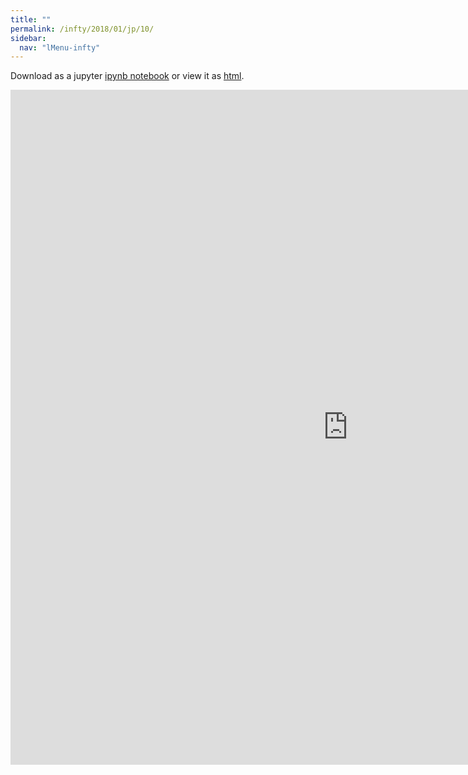 ```yaml
---
title: ""
permalink: /infty/2018/01/jp/10/
sidebar:
  nav: "lMenu-infty"
---
```


Download as a jupyter [ipynb notebook](https://lamastex.github.io/scalable-data-science/infty/2018/01/jp/10.ipynb) or view it as [html](https://lamastex.github.io/scalable-data-science/infty/2018/01/jp/10.html).

<iframe src="https://lamastex.github.io/scalable-data-science/infty/2018/01/jp/10.html" width="1080" height="1080" frameborder="0"></iframe>

